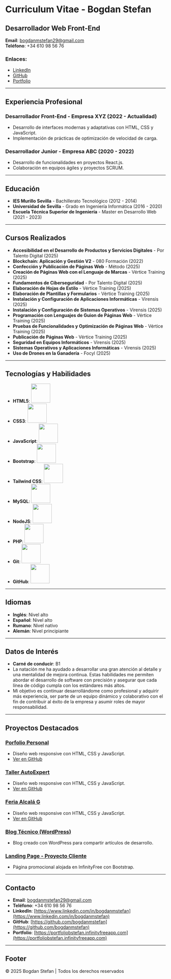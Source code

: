 # Curriculum Vitae - Bogdan Stefan

## Desarrollador Web Front-End

**Email**: [bogdanmstefan29@gmail.com](mailto:bogdanmstefan29@gmail.com)  
**Teléfono**: +34 610 98 56 76

### Enlaces:
- [LinkedIn](https://www.linkedin.com/in/bogdanmstefan)
- [GitHub](https://github.com/bogdanmstefan)
- [Portfolio](https://portfoliobstefan.infinityfreeapp.com)

---

## Experiencia Profesional

### Desarrollador Front-End - Empresa XYZ (2022 - Actualidad)
- Desarrollo de interfaces modernas y adaptativas con HTML, CSS y JavaScript.
- Implementación de prácticas de optimización de velocidad de carga.

### Desarrollador Junior - Empresa ABC (2020 - 2022)
- Desarrollo de funcionalidades en proyectos React.js.
- Colaboración en equipos ágiles y proyectos SCRUM.

---

## Educación

- **IES Murillo Sevilla** - Bachillerato Tecnológico (2012 - 2014)
- **Universidad de Sevilla** - Grado en Ingeniería Informática (2016 - 2020)
- **Escuela Técnica Superior de Ingeniería** - Master en Desarrollo Web (2021 - 2023)

---

## Cursos Realizados

- **Accesibilidad en el Desarrollo de Productos y Servicios Digitales** - Por Talento Digital (2025)
- **Blockchain: Aplicación y Gestión V2** - 080 Formación (2022)
- **Confección y Publicación de Páginas Web** - Método (2025)
- **Creación de Páginas Web con el Lenguaje de Marcas** - Vértice Training (2025)
- **Fundamentos de Ciberseguridad** - Por Talento Digital (2025)
- **Elaboración de Hojas de Estilo** - Vértice Training (2025)
- **Elaboración de Plantillas y Formularios** - Vértice Training (2025)
- **Instalación y Configuración de Aplicaciones Informáticas** - Virensis (2025)
- **Instalación y Configuración de Sistemas Operativos** - Virensis (2025)
- **Programación con Lenguajes de Guion de Páginas Web** - Vértice Training (2025)
- **Pruebas de Funcionalidades y Optimización de Páginas Web** - Vértice Training (2025)
- **Publicación de Páginas Web** - Vértice Training (2025)
- **Seguridad en Equipos Informáticos** - Virensis (2025)
- **Sistemas Operativos y Aplicaciones Informáticas** - Virensis (2025)
- **Uso de Drones en la Ganadería** - Focyl (2025)

---

## Tecnologías y Habilidades

- **HTML5**: <img src="https://cdn.jsdelivr.net/gh/devicons/devicon@latest/icons/html5/html5-original-wordmark.svg" width="60" height="60">
- **CSS3**: <img src="https://cdn.jsdelivr.net/gh/devicons/devicon@latest/icons/css3/css3-original-wordmark.svg" width="60" height="60">
- **JavaScript**: <img src="https://cdn.jsdelivr.net/gh/devicons/devicon@latest/icons/javascript/javascript-plain.svg" width="60" height="60">
- **Bootstrap**: <img src="https://cdn.jsdelivr.net/gh/devicons/devicon@latest/icons/bootstrap/bootstrap-original-wordmark.svg" width="60" height="60">
- **Tailwind CSS**: <img src="https://cdn.jsdelivr.net/gh/devicons/devicon@latest/icons/tailwindcss/tailwindcss-plain-wordmark.svg" width="60" height="60">
- **MySQL**: <img src="https://cdn.jsdelivr.net/gh/devicons/devicon@latest/icons/mysql/mysql-original-wordmark.svg" width="60" height="60">
- **NodeJS**: <img src="https://cdn.jsdelivr.net/gh/devicons/devicon@latest/icons/nodejs/nodejs-original-wordmark.svg" width="60" height="60">
- **PHP**: <img src="https://cdn.jsdelivr.net/gh/devicons/devicon@latest/icons/php/php-original.svg" width="60" height="60">
- **Git**: <img src="https://cdn.jsdelivr.net/gh/devicons/devicon@latest/icons/git/git-original-wordmark.svg" width="60" height="60">
- **GitHub**: <img src="https://cdn.jsdelivr.net/gh/devicons/devicon@latest/icons/github/github-original-wordmark.svg" width="60" height="60">

---

## Idiomas

- **Inglés**: Nivel alto
- **Español**: Nivel alto
- **Rumano**: Nivel nativo
- **Alemán**: Nivel principiante

---

## Datos de Interés

- **Carné de conducir**: B1
- La natación me ha ayudado a desarrollar una gran atención al detalle y una mentalidad de mejora continua. Estas habilidades me permiten abordar el desarrollo de software con precisión y asegurar que cada línea de código cumpla con los estándares más altos.
- Mi objetivo es continuar desarrollándome como profesional y adquirir más experiencia, ser parte de un equipo dinámico y colaborativo con el fin de contribuir al éxito de la empresa y asumir roles de mayor responsabilidad.

---

## Proyectos Destacados

### [Porfolio Personal](https://bogdanmstefan.github.io/LeonardCohenLanding/)
- Diseño web responsive con HTML, CSS y JavaScript.
- [Ver en GitHub](https://github.com/bogdanmstefan/LeonardCohenLanding)

### [Taller AutoExpert](https://bogdanmstefan.github.io/TallerAutoExpert/)
- Diseño web responsive con HTML, CSS y JavaScript.
- [Ver en GitHub](https://github.com/bogdanmstefan/TallerAutoExpert)

### [Feria Alcalá G](https://bogdanmstefan.github.io/FeriaAlcalaG/)
- Diseño web responsive con HTML, CSS y JavaScript.
- [Ver en GitHub](https://github.com/bogdanmstefan/FeriaAlcalaG)

### [Blog Técnico (WordPress)](https://proyectofinal074.wordpress.com)
- Blog creado con WordPress para compartir artículos de desarrollo.

### [Landing Page - Proyecto Cliente](https://bogdanstefan.infinityfreeapp.com/TodoA100)
- Página promocional alojada en InfinityFree con Bootstrap.

---

## Contacto

- **Email**: [bogdanmstefan29@gmail.com](mailto:bogdanmstefan29@gmail.com)
- **Teléfono**: +34 610 98 56 76
- **LinkedIn**: [https://www.linkedin.com/in/bogdanmstefan](https://www.linkedin.com/in/bogdanmstefan)
- **GitHub**: [https://github.com/bogdanmstefan](https://github.com/bogdanmstefan)
- **Portfolio**: [https://portfoliobstefan.infinityfreeapp.com](https://portfoliobstefan.infinityfreeapp.com)

---

## Footer

© 2025 Bogdan Stefan | Todos los derechos reservados
